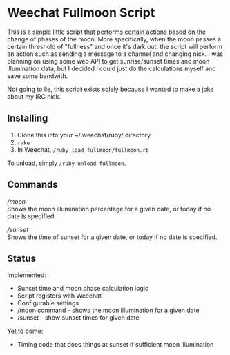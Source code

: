 Weechat Fullmoon Script
=======================

This is a simple little script that performs certain actions based on the change
of phases of the moon. More specifically, when the moon passes a certain
threshold of "fullness" and once it's dark out, the script will perform an
action such as sending a message to a channel and changing nick. I was planning
on using some web API to get sunrise/sunset times and moon illumination data,
but I decided I could just do the calculations myself and save some bandwith.

Not going to lie, this script exists solely because I wanted to make a joke
about my IRC nick.

Installing
----------
1. Clone this into your ~/.weechat/ruby/ directory
2. `rake`
3. In Weechat, `/ruby load fullmoon/fullmoon.rb`

To unload, simply `/ruby unload fullmoon`.

Commands
--------
*/moon*  
Shows the moon illumination percentage for a given date, or today if no date is
specified.


*/sunset*  
Shows the time of sunset for a given date, or today if no date is specified.

Status
------

Implemented:
* Sunset time and moon phase calculation logic
* Script registers with Weechat
* Configurable settings
* /moon command - shows the moon illumination for a given date
* /sunset - show sunset times for given date

Yet to come:
* Timing code that does things at sunset if sufficient moon illumination
